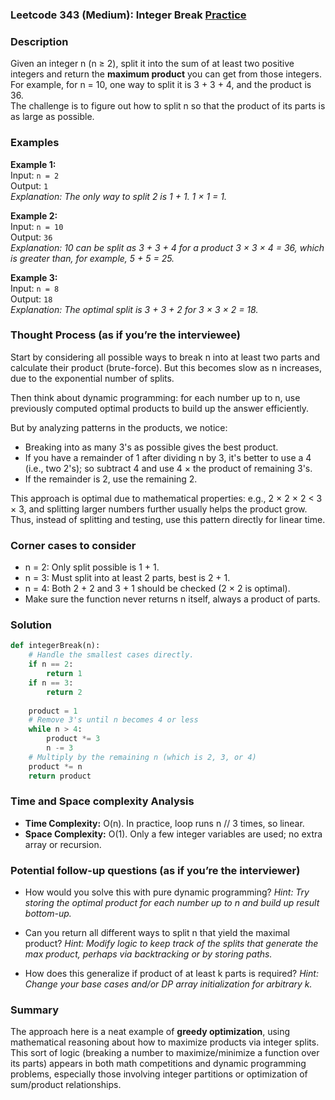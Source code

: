 ### Leetcode 343 (Medium): Integer Break [Practice](https://leetcode.com/problems/integer-break)

### Description  
Given an integer n (n ≥ 2), split it into the sum of at least two positive integers and return the **maximum product** you can get from those integers.  
For example, for n = 10, one way to split it is 3 + 3 + 4, and the product is 36.  
The challenge is to figure out how to split n so that the product of its parts is as large as possible.

### Examples  

**Example 1:**  
Input: `n = 2`  
Output: `1`  
*Explanation: The only way to split 2 is 1 + 1. 1 × 1 = 1.*

**Example 2:**  
Input: `n = 10`  
Output: `36`  
*Explanation: 10 can be split as 3 + 3 + 4 for a product 3 × 3 × 4 = 36, which is greater than, for example, 5 + 5 = 25.*

**Example 3:**  
Input: `n = 8`  
Output: `18`  
*Explanation: The optimal split is 3 + 3 + 2 for 3 × 3 × 2 = 18.*

### Thought Process (as if you’re the interviewee)  
Start by considering all possible ways to break n into at least two parts and calculate their product (brute-force). But this becomes slow as n increases, due to the exponential number of splits.

Then think about dynamic programming: for each number up to n, use previously computed optimal products to build up the answer efficiently.

But by analyzing patterns in the products, we notice:
- Breaking into as many 3's as possible gives the best product.
- If you have a remainder of 1 after dividing n by 3, it's better to use a 4 (i.e., two 2's); so subtract 4 and use 4 × the product of remaining 3's.
- If the remainder is 2, use the remaining 2.

This approach is optimal due to mathematical properties: e.g., 2 × 2 × 2 < 3 × 3, and splitting larger numbers further usually helps the product grow.  
Thus, instead of splitting and testing, use this pattern directly for linear time.

### Corner cases to consider  
- n = 2: Only split possible is 1 + 1.
- n = 3: Must split into at least 2 parts, best is 2 + 1.
- n = 4: Both 2 + 2 and 3 + 1 should be checked (2 × 2 is optimal).
- Make sure the function never returns n itself, always a product of parts.

### Solution

```python
def integerBreak(n):
    # Handle the smallest cases directly.
    if n == 2:
        return 1
    if n == 3:
        return 2
    
    product = 1
    # Remove 3's until n becomes 4 or less
    while n > 4:
        product *= 3
        n -= 3
    # Multiply by the remaining n (which is 2, 3, or 4)
    product *= n
    return product
```

### Time and Space complexity Analysis  

- **Time Complexity:** O(n). In practice, loop runs n // 3 times, so linear.
- **Space Complexity:** O(1). Only a few integer variables are used; no extra array or recursion.

### Potential follow-up questions (as if you’re the interviewer)  

- How would you solve this with pure dynamic programming?
  *Hint: Try storing the optimal product for each number up to n and build up result bottom-up.*

- Can you return all different ways to split n that yield the maximal product?
  *Hint: Modify logic to keep track of the splits that generate the max product, perhaps via backtracking or by storing paths.*

- How does this generalize if product of at least k parts is required?
  *Hint: Change your base cases and/or DP array initialization for arbitrary k.*

### Summary
The approach here is a neat example of **greedy optimization**, using mathematical reasoning about how to maximize products via integer splits. This sort of logic (breaking a number to maximize/minimize a function over its parts) appears in both math competitions and dynamic programming problems, especially those involving integer partitions or optimization of sum/product relationships.